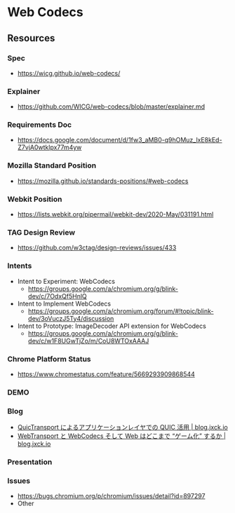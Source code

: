 # Web Codecs

## Resources

### Spec
- https://wicg.github.io/web-codecs/

### Explainer
- https://github.com/WICG/web-codecs/blob/master/explainer.md

### Requirements Doc
- https://docs.google.com/document/d/1fw3_aMB0-q9hOMuz_lxE8kEd-Z7vjA0wtklpx77m4yw

### Mozilla Standard Position
- https://mozilla.github.io/standards-positions/#web-codecs

### Webkit Position
- https://lists.webkit.org/pipermail/webkit-dev/2020-May/031191.html

### TAG Design Review
- https://github.com/w3ctag/design-reviews/issues/433

### Intents
- Intent to Experiment: WebCodecs
  - https://groups.google.com/a/chromium.org/g/blink-dev/c/7OdxQf5HnlQ
- Intent to Implement WebCodecs
  - https://groups.google.com/a/chromium.org/forum/#!topic/blink-dev/3oVuczJ5Ty4/discussion
- Intent to Prototype: ImageDecoder API extension for WebCodecs
  - https://groups.google.com/a/chromium.org/g/blink-dev/c/w1F8UGwTjZo/m/CoU8WTOxAAAJ

### Chrome Platform Status
- https://www.chromestatus.com/feature/5669293909868544

### DEMO

### Blog
- [QuicTransport によるアプリケーションレイヤでの QUIC 活用 | blog.jxck.io](https://blog.jxck.io/entries/2020-06-09/quic-transport.html)
- [WebTransport と WebCodecs そして Web はどこまで “ゲーム化” するか | blog.jxck.io](https://blog.jxck.io/entries/2019-08-18/webtransport-and-webcodecs.html)

### Presentation

### Issues
- https://bugs.chromium.org/p/chromium/issues/detail?id=897297
- Other

